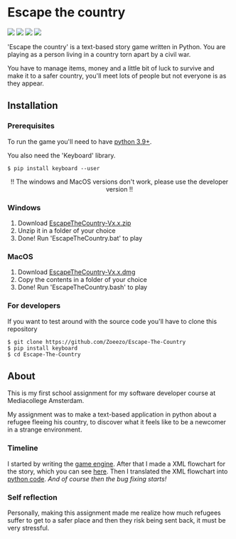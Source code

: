 # Escape the country
![](https://img.shields.io/github/license/Zoeezo/Escape-The-Country?color=pink) ![](https://img.shields.io/github/languages/top/Zoeezo/Escape-The-Country?color=pink) ![](https://img.shields.io/github/issues-raw/Zoeezo/Escape-The-Country?color=pink) ![](https://img.shields.io/github/last-commit/Zoeezo/Escape-The-Country?color=pink)

'Escape the country' is a text-based story game written in Python. You are playing as a person living in a country torn apart by a civil war. 

You have to manage items, money and a little bit of luck to survive and make it to a safer country, you'll meet lots of people but not everyone is as they appear.

## Installation

### Prerequisites
To run the game you'll need to have [python 3.9+](https://www.python.org/).

You also need the 'Keyboard' library.
 ```
 $ pip install keyboard --user
 ```

<p align="center">!! The windows and MacOS versions don't work, please use the developer version !!</p>

### Windows
1. Download [EscapeTheCountry-Vx.x.zip](https://github.com/Zoeezo/Escape-The-Country/releases)
2. Unzip it in a folder of your choice
3. Done! Run 'EscapeTheCountry.bat' to play

### MacOS
 1. Download [EscapeTheCountry-Vx.x.dmg](https://github.com/Zoeezo/Escape-The-Country/releases)
2. Copy the contents in a folder of your choice
3. Done! Run 'EscapeTheCountry.bash' to play

### For developers
If you want to test around with the source code you'll have to clone this repository
```
$ git clone https://github.com/Zoeezo/Escape-The-Country
$ pip install keyboard
$ cd Escape-The-Country
```
## About
This is my first school assignment for my software developer course at Mediacollege Amsterdam.

My assignment was to make a text-based application in python about a refugee fleeing his country, to discover what it feels like to be a newcomer in a strange environment.

### Timeline
I started by writing the [game engine](https://github.com/Zoeezo/Escape-The-Country/blob/main/src/GameEngine.py).
After that I made a XML flowchart for the story, which you can see [here](https://github.com/Zoeezo/Escape-The-Country/tree/main/Flowcharts).
Then I translated the XML flowchart into [python code](https://github.com/Zoeezo/Escape-The-Country/blob/main/src/Game.py).
*And of course then the bug fixing starts!*

### Self reflection
Personally, making this assignment made me realize how much refugees suffer to get to a safer place and then they risk being sent back, it must be very stressful.



